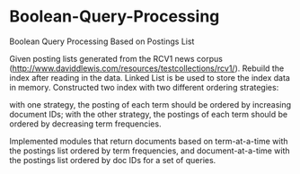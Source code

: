 # Boolean-Query-Processing
Boolean Query Processing Based on Postings List


Given posting lists generated from the RCV1 news corpus (http://www.daviddlewis.com/resources/testcollections/rcv1/). 
Rebuild the index after reading in the data. Linked List is be used to store the index data in memory. Constructed 
two index with two different ordering strategies: 

with one strategy, the posting of each term should be ordered by  increasing document IDs; 
with the other strategy, the postings of each term should be ordered by decreasing term frequencies. 

Implemented modules that return documents based on term-at-a-time with the postings list ordered by term frequencies,
and document-at-a-time with the postings list ordered by doc IDs for a set of queries.
